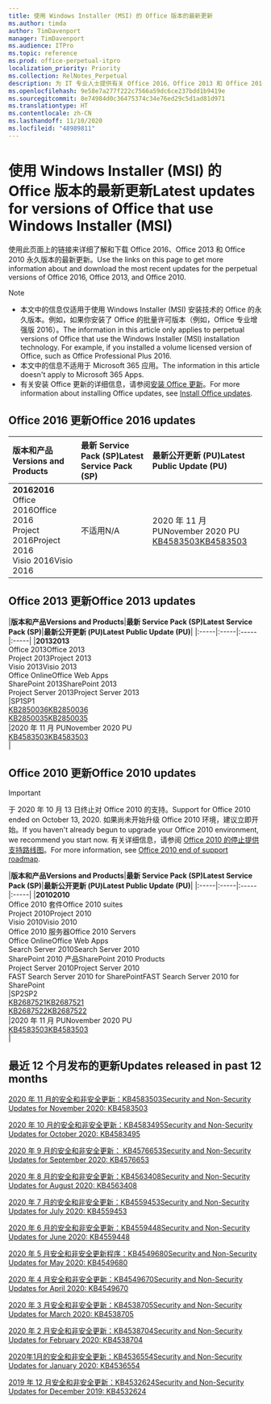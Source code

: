 ```yaml
---
title: 使用 Windows Installer (MSI) 的 Office 版本的最新更新
ms.author: timda
author: TimDavenport
manager: TimDavenport
ms.audience: ITPro
ms.topic: reference
ms.prod: office-perpetual-itpro
localization_priority: Priority
ms.collection: RelNotes_Perpetual
description: 为 IT 专业人士提供有关 Office 2016、Office 2013 和 Office 2010 永久版本的最新更新信息的链接
ms.openlocfilehash: 9e58e7a277f222c7566a59dc6ce237bdd1b9419e
ms.sourcegitcommit: 8e74984d0c36475374c34e76ed29c5d1ad81d971
ms.translationtype: HT
ms.contentlocale: zh-CN
ms.lasthandoff: 11/10/2020
ms.locfileid: "48989811"
---
```

# <a name="latest-updates-for-versions-of-office-that-use-windows-installer-msi"></a><span data-ttu-id="19aad-103">使用 Windows Installer (MSI) 的 Office 版本的最新更新</span><span class="sxs-lookup"><span data-stu-id="19aad-103">Latest updates for versions of Office that use Windows Installer (MSI)</span></span>

<span data-ttu-id="19aad-104">使用此页面上的链接来详细了解和下载 Office 2016、Office 2013 和 Office 2010 永久版本的最新更新。</span><span class="sxs-lookup"><span data-stu-id="19aad-104">Use the links on this page to get more information about and download the most recent updates for the perpetual versions of Office 2016, Office 2013, and Office 2010.</span></span>
  
 
> [!NOTE]
> - <span data-ttu-id="19aad-p101">本文中的信息仅适用于使用 Windows Installer (MSI) 安装技术的 Office 的永久版本。例如，如果你安装了 Office 的批量许可版本（例如，Office 专业增强版 2016）。</span><span class="sxs-lookup"><span data-stu-id="19aad-p101">The information in this article only applies to perpetual versions of Office that use the Windows Installer (MSI) installation technology. For example, if you installed a volume licensed version of Office, such as Office Professional Plus 2016.</span></span>
> - <span data-ttu-id="19aad-107">本文中的信息不适用于 Microsoft 365 应用。</span><span class="sxs-lookup"><span data-stu-id="19aad-107">The information in this article doesn't apply to Microsoft 365 Apps.</span></span>
> - <span data-ttu-id="19aad-108">有关安装 Office 更新的详细信息，请参阅[安装 Office 更新](https://support.office.com/article/2ab296f3-7f03-43a2-8e50-46de917611c5)。</span><span class="sxs-lookup"><span data-stu-id="19aad-108">For more information about installing Office updates, see [Install Office updates](https://support.office.com/article/2ab296f3-7f03-43a2-8e50-46de917611c5).</span></span> 


## <a name="office-2016-updates"></a><span data-ttu-id="19aad-109">Office 2016 更新</span><span class="sxs-lookup"><span data-stu-id="19aad-109">Office 2016 updates</span></span>

|<span data-ttu-id="19aad-110">**版本和产品**</span><span class="sxs-lookup"><span data-stu-id="19aad-110">**Versions and Products**</span></span>|<span data-ttu-id="19aad-111">**最新 Service Pack (SP)**</span><span class="sxs-lookup"><span data-stu-id="19aad-111">**Latest Service Pack (SP)**</span></span>|<span data-ttu-id="19aad-112">**最新公开更新 (PU)**</span><span class="sxs-lookup"><span data-stu-id="19aad-112">**Latest Public Update (PU)**</span></span>|
|:-----|:-----|:-----|
|<span data-ttu-id="19aad-113">**2016**</span><span class="sxs-lookup"><span data-stu-id="19aad-113">**2016**</span></span> <br/> <span data-ttu-id="19aad-114">Office 2016</span><span class="sxs-lookup"><span data-stu-id="19aad-114">Office 2016</span></span>  <br/> <span data-ttu-id="19aad-115">Project 2016</span><span class="sxs-lookup"><span data-stu-id="19aad-115">Project 2016</span></span>  <br/> <span data-ttu-id="19aad-116">Visio 2016</span><span class="sxs-lookup"><span data-stu-id="19aad-116">Visio 2016</span></span>  <br/> |<span data-ttu-id="19aad-117">不适用</span><span class="sxs-lookup"><span data-stu-id="19aad-117">N/A</span></span>  <br/> |<span data-ttu-id="19aad-118">2020 年 11 月 PU</span><span class="sxs-lookup"><span data-stu-id="19aad-118">November 2020 PU</span></span>  <br/> [<span data-ttu-id="19aad-119">KB4583503</span><span class="sxs-lookup"><span data-stu-id="19aad-119">KB4583503</span></span>](https://support.microsoft.com/help/4583503) <br/> |
   
## <a name="office-2013-updates"></a><span data-ttu-id="19aad-120">Office 2013 更新</span><span class="sxs-lookup"><span data-stu-id="19aad-120">Office 2013 updates</span></span>

|<span data-ttu-id="19aad-121">**版本和产品**</span><span class="sxs-lookup"><span data-stu-id="19aad-121">**Versions and Products**</span></span>|<span data-ttu-id="19aad-122">**最新 Service Pack (SP)**</span><span class="sxs-lookup"><span data-stu-id="19aad-122">**Latest Service Pack (SP)**</span></span>|<span data-ttu-id="19aad-123">**最新公开更新 (PU)**</span><span class="sxs-lookup"><span data-stu-id="19aad-123">**Latest Public Update (PU)**</span></span>|
|:-----|:-----|:-----|:-----|
|<span data-ttu-id="19aad-124">**2013**</span><span class="sxs-lookup"><span data-stu-id="19aad-124">**2013**</span></span> <br/> <span data-ttu-id="19aad-125">Office 2013</span><span class="sxs-lookup"><span data-stu-id="19aad-125">Office 2013</span></span>  <br/> <span data-ttu-id="19aad-126">Project 2013</span><span class="sxs-lookup"><span data-stu-id="19aad-126">Project 2013</span></span>  <br/> <span data-ttu-id="19aad-127">Visio 2013</span><span class="sxs-lookup"><span data-stu-id="19aad-127">Visio 2013</span></span>  <br/> <span data-ttu-id="19aad-128">Office Online</span><span class="sxs-lookup"><span data-stu-id="19aad-128">Office Web Apps</span></span>  <br/> <span data-ttu-id="19aad-129">SharePoint 2013</span><span class="sxs-lookup"><span data-stu-id="19aad-129">SharePoint 2013</span></span>  <br/> <span data-ttu-id="19aad-130">Project Server 2013</span><span class="sxs-lookup"><span data-stu-id="19aad-130">Project Server 2013</span></span>  <br/> |<span data-ttu-id="19aad-131">SP1</span><span class="sxs-lookup"><span data-stu-id="19aad-131">SP1</span></span> <br/> [<span data-ttu-id="19aad-132">KB2850036</span><span class="sxs-lookup"><span data-stu-id="19aad-132">KB2850036</span></span>](https://support.microsoft.com/kb/2850036) <br/>[<span data-ttu-id="19aad-133">KB2850035</span><span class="sxs-lookup"><span data-stu-id="19aad-133">KB2850035</span></span>](https://support.microsoft.com/kb/2850035) <br/> |<span data-ttu-id="19aad-134">2020 年 11 月 PU</span><span class="sxs-lookup"><span data-stu-id="19aad-134">November 2020 PU</span></span>  <br/> [<span data-ttu-id="19aad-135">KB4583503</span><span class="sxs-lookup"><span data-stu-id="19aad-135">KB4583503</span></span>](https://support.microsoft.com/help/4583503) <br/> |
   
## <a name="office-2010-updates"></a><span data-ttu-id="19aad-136">Office 2010 更新</span><span class="sxs-lookup"><span data-stu-id="19aad-136">Office 2010 updates</span></span>
> [!IMPORTANT]
> <span data-ttu-id="19aad-137">于 2020 年 10 月 13 日终止对 Office 2010 的支持。</span><span class="sxs-lookup"><span data-stu-id="19aad-137">Support for Office 2010 ended on October 13, 2020.</span></span> <span data-ttu-id="19aad-138">如果尚未开始升级 Office 2010 环境，建议立即开始。</span><span class="sxs-lookup"><span data-stu-id="19aad-138">If you haven't already begun to upgrade your Office 2010 environment, we recommend you start now.</span></span> <span data-ttu-id="19aad-139">有关详细信息，请参阅 [Office 2010 的停止提供支持路线图](https://docs.microsoft.com/DeployOffice/office-2010-end-support-roadmap)。</span><span class="sxs-lookup"><span data-stu-id="19aad-139">For more information, see [Office 2010 end of support roadmap](https://docs.microsoft.com/DeployOffice/office-2010-end-support-roadmap).</span></span> 

|<span data-ttu-id="19aad-140">**版本和产品**</span><span class="sxs-lookup"><span data-stu-id="19aad-140">**Versions and Products**</span></span>|<span data-ttu-id="19aad-141">**最新 Service Pack (SP)**</span><span class="sxs-lookup"><span data-stu-id="19aad-141">**Latest Service Pack (SP)**</span></span>|<span data-ttu-id="19aad-142">**最新公开更新 (PU)**</span><span class="sxs-lookup"><span data-stu-id="19aad-142">**Latest Public Update (PU)**</span></span>|
|:-----|:-----|:-----|:-----|
|<span data-ttu-id="19aad-143">**2010**</span><span class="sxs-lookup"><span data-stu-id="19aad-143">**2010**</span></span> <br/> <span data-ttu-id="19aad-144">Office 2010 套件</span><span class="sxs-lookup"><span data-stu-id="19aad-144">Office 2010 suites</span></span>  <br/> <span data-ttu-id="19aad-145">Project 2010</span><span class="sxs-lookup"><span data-stu-id="19aad-145">Project 2010</span></span>  <br/> <span data-ttu-id="19aad-146">Visio 2010</span><span class="sxs-lookup"><span data-stu-id="19aad-146">Visio 2010</span></span>  <br/> <span data-ttu-id="19aad-147">Office 2010 服务器</span><span class="sxs-lookup"><span data-stu-id="19aad-147">Office 2010 Servers</span></span>  <br/> <span data-ttu-id="19aad-148">Office Online</span><span class="sxs-lookup"><span data-stu-id="19aad-148">Office Web Apps</span></span>  <br/> <span data-ttu-id="19aad-149">Search Server 2010</span><span class="sxs-lookup"><span data-stu-id="19aad-149">Search Server 2010</span></span>  <br/> <span data-ttu-id="19aad-150">SharePoint 2010 产品</span><span class="sxs-lookup"><span data-stu-id="19aad-150">SharePoint 2010 Products</span></span>  <br/> <span data-ttu-id="19aad-151">Project Server 2010</span><span class="sxs-lookup"><span data-stu-id="19aad-151">Project Server 2010</span></span>  <br/> <span data-ttu-id="19aad-152">FAST Search Server 2010 for SharePoint</span><span class="sxs-lookup"><span data-stu-id="19aad-152">FAST Search Server 2010 for SharePoint</span></span>  <br/> |<span data-ttu-id="19aad-153">SP2</span><span class="sxs-lookup"><span data-stu-id="19aad-153">SP2</span></span> <br/>[<span data-ttu-id="19aad-154">KB2687521</span><span class="sxs-lookup"><span data-stu-id="19aad-154">KB2687521</span></span>](https://support.microsoft.com/kb/2687521) <br/> [<span data-ttu-id="19aad-155">KB2687522</span><span class="sxs-lookup"><span data-stu-id="19aad-155">KB2687522</span></span>](https://support.microsoft.com/kb/2687522) <br/> |<span data-ttu-id="19aad-156">2020 年 11 月 PU</span><span class="sxs-lookup"><span data-stu-id="19aad-156">November 2020 PU</span></span>  <br/> [<span data-ttu-id="19aad-157">KB4583503</span><span class="sxs-lookup"><span data-stu-id="19aad-157">KB4583503</span></span>](https://support.microsoft.com/help/4583503) <br/> |
   

   
## <a name="updates-released-in-past-12-months"></a><span data-ttu-id="19aad-158">最近 12 个月发布的更新</span><span class="sxs-lookup"><span data-stu-id="19aad-158">Updates released in past 12 months</span></span>
[<span data-ttu-id="19aad-159">2020 年 11 月的安全和非安全更新：KB4583503</span><span class="sxs-lookup"><span data-stu-id="19aad-159">Security and Non-Security Updates for November 2020: KB4583503</span></span>](https://support.microsoft.com/help/4583503)

[<span data-ttu-id="19aad-160">2020 年 10 月的安全和非安全更新：KB4583495</span><span class="sxs-lookup"><span data-stu-id="19aad-160">Security and Non-Security Updates for October 2020: KB4583495</span></span>](https://support.microsoft.com/help/4583495)

[<span data-ttu-id="19aad-161">2020 年 9 月的安全和非安全更新： KB4576653</span><span class="sxs-lookup"><span data-stu-id="19aad-161">Security and Non-Security Updates for September 2020: KB4576653</span></span>](https://support.microsoft.com/help/4576653)

[<span data-ttu-id="19aad-162">2020 年 8 月的安全和非安全更新：KB4563408</span><span class="sxs-lookup"><span data-stu-id="19aad-162">Security and Non-Security Updates for August 2020: KB4563408</span></span>](https://support.microsoft.com/help/4563408)

[<span data-ttu-id="19aad-163">2020 年 7 月的安全和非安全更新：KB4559453</span><span class="sxs-lookup"><span data-stu-id="19aad-163">Security and Non-Security Updates for July 2020: KB4559453</span></span>](https://support.microsoft.com/help/4559453)

[<span data-ttu-id="19aad-164">2020 年 6 月的安全和非安全更新：KB4559448</span><span class="sxs-lookup"><span data-stu-id="19aad-164">Security and Non-Security Updates for June 2020: KB4559448</span></span>](https://support.microsoft.com/help/4559448)

[<span data-ttu-id="19aad-165">2020 年 5 月安全和非安全更新程序：KB4549680</span><span class="sxs-lookup"><span data-stu-id="19aad-165">Security and Non-Security Updates for May 2020: KB4549680</span></span>](https://support.microsoft.com/help/4549680)

[<span data-ttu-id="19aad-166">2020 年 4 月安全和非安全更新：KB4549670</span><span class="sxs-lookup"><span data-stu-id="19aad-166">Security and Non-Security Updates for April 2020: KB4549670</span></span>](https://support.microsoft.com/help/4549670)

[<span data-ttu-id="19aad-167">2020 年 3 月安全和非安全更新：KB4538705</span><span class="sxs-lookup"><span data-stu-id="19aad-167">Security and Non-Security Updates for March 2020: KB4538705</span></span>](https://support.microsoft.com/help/4538705)

[<span data-ttu-id="19aad-168">2020 年 2 月安全和非安全更新：KB4538704</span><span class="sxs-lookup"><span data-stu-id="19aad-168">Security and Non-Security Updates for February 2020: KB4538704</span></span>](https://support.microsoft.com/help/4538704)

[<span data-ttu-id="19aad-169">2020年1月的安全和非安全更新：KB4536554</span><span class="sxs-lookup"><span data-stu-id="19aad-169">Security and Non-Security Updates for January 2020: KB4536554</span></span>](https://support.microsoft.com/help/4536554)

[<span data-ttu-id="19aad-170">2019 年 12 月安全和非安全更新：KB4532624</span><span class="sxs-lookup"><span data-stu-id="19aad-170">Security and Non-Security Updates for December 2019: KB4532624</span></span>](https://support.microsoft.com/help/4532624)
 




</br>